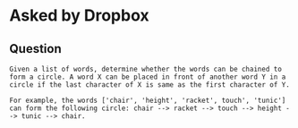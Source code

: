 # Asked by Dropbox

## Question

`Given a list of words, determine whether the words can be chained to form a circle. A word X can be placed in front of another word Y in a circle if the last character of X is same as the first character of Y.`

`For example, the words ['chair', 'height', 'racket', touch', 'tunic'] can form the following circle: chair --> racket --> touch --> height --> tunic --> chair.`
